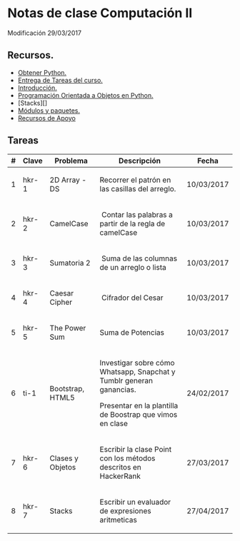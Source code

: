# Notas de clase Computación II

Modificación 29/03/2017

## Recursos.
* [Obtener Python.][185b52da]    
* [Entrega de Tareas del curso.][0ef1080b]    
* [Introducción.][3eec47a4]  
* [Programación Orientada a Objetos en Python.][2b1b5d32]    
* [Stacks][]
* [Módulos y paquetes.][744e6c08]  
* [Recursos de Apoyo](https://github.com/emoron/ComputacionII/wiki)



## Tareas
<table class="table">
            <thead>
                <tr>
                    <th>#</th>
                    <th>Clave</th>
                    <th>Problema</th>
                    <th>Descripción</th>
                    <th>Fecha</th>
                </tr>
            </thead>
            <tbody>
                <tr>
                    <td>1</td>
                    <td>hkr-1</td>
                    <td><p>2D Array - DS</p></td>
                    <td><p>Recorrer el patrón en las casillas del arreglo.</p></td>
                    <td>10/03/2017</td>
                </tr>
                <tr>
                    <td>2</td>
                    <td>hkr-2</td>
                    <td><p>CamelCase</p></td>
                    <td><p>&nbsp;Contar las palabras a partir de la regla de camelCase</p></td>
                    <td>10/03/2017</td>
                </tr>
                <tr>
                    <td>3</td>
                    <td>hkr-3</td>
                    <td><p>Sumatoria 2</p></td>
                    <td><p>&nbsp;Suma de las columnas de un arreglo o lista</p></td>
                    <td>10/03/2017</td>
                </tr>
                <tr>
                    <td>4</td>
                    <td>hkr-4</td>
                    <td><p>Caesar Cipher</p></td>
                    <td><p>&nbsp;Cifrador del Cesar</p></td>
                    <td>10/03/2017</td>
                </tr>
                <tr>
                    <td>5</td>
                    <td>hkr-5</td>
                    <td><p>The Power Sum</p></td>
                    <td><p>Suma de Potencias</p></td>
                    <td>10/03/2017</td>
                </tr>
                <tr>
                    <td>6</td>
                    <td>ti-1</td>
                    <td><p>Bootstrap, HTML5</p></td>
                    <td><p>Investigar sobre cómo Whatsapp, Snapchat y Tumblr generan ganancias.</p><p>Presentar en la plantilla de Boostrap que vimos en clase</p></td>
                    <td>24/02/2017</td>
                </tr>
                <tr>
                    <td>7</td>
                    <td>hkr-6</td>
                    <td><p>Clases y Objetos</p></td>
                    <td><p>Escribir la clase Point con los métodos descritos en HackerRank</p></td>
                    <td>27/03/2017</td>
                </tr>
                <tr>
                    <td>8</td>
                    <td>hkr-7</td>
                    <td><p>Stacks</p></td>
                    <td><p>Escribir un evaluador de expresiones aritmeticas</p></td>
                    <td>27/04/2017</td>
                </tr>
            </tbody>
        </table>


[0ef1080b]: Notas/FormatoEntregaTareas.Rmd "Formato de Entrega de Tareas"  
[3eec47a4]: Notas/Chapter1.Rmd "Introducción a Python"  
[744e6c08]: Notas/Chapter-3-2.ipynb "Módulos"
[185b52da]: Notas/Chapter0.Rmd "Obtener Python"
[2b1b5d32]: Notas/Chapter3-1.ipynb "Introducción a Programación Orientada a Objetos"
[341b6634]: Notas/Chapter-3-4.ipynb "Pilas (Stacks)"
